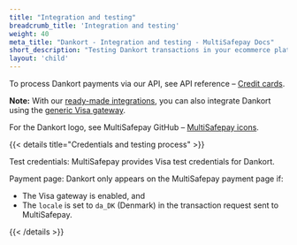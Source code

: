 ```yaml
---
title: "Integration and testing"
breadcrumb_title: 'Integration and testing'
weight: 40
meta_title: "Dankort - Integration and testing - MultiSafepay Docs"
short_description: "Testing Dankort transactions in your ecommerce platform"
layout: 'child'
---
```


To process Dankort payments via our API, see API reference – [Credit cards](/api/#credit-cards).

**Note:** With our [ready-made integrations](/ecommerce-platforms/), you can also integrate Dankort using the [generic Visa gateway](/developer/general/generic-gateways/).

For the Dankort logo, see MultiSafepay GitHub – [MultiSafepay icons](https://github.com/MultiSafepay/MultiSafepay-icons).

{{< details title="Credentials and testing process" >}}

Test credentials: MultiSafepay provides Visa test credentials for Dankort.

Payment page: Dankort only appears on the MultiSafepay payment page if:

- The Visa gateway is enabled, and
- The `locale` is set to `da_DK` (Denmark) in the transaction request sent to MultiSafepay.

{{< /details >}}